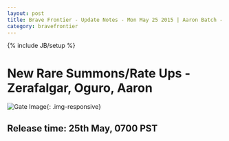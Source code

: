 ```yaml
---
layout: post
title: Brave Frontier - Update Notes - Mon May 25 2015 | Aaron Batch - First Half
category: bravefrontier
---
```


{% include JB/setup %}

# New Rare Summons/Rate Ups - Zerafalgar, Oguro, Aaron

![Gate Image](//i.imgur.com/hFfnUvw.png){: .img-responsive}

## Release time: **25th May, 0700 PST**